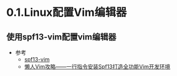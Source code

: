 # 0.1.Linux配置Vim编辑器

## 使用spf13-vim配置vim编辑器

* 参考
  * [spf13-vim](https://github.com/spf13/spf13-vim)
  * [懒人Vim攻略——一行指令安装Spf13打造全功能Vim开发环境](https://www.jianshu.com/p/c512886c7232)

